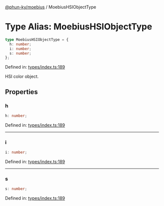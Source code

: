 [@phun-ky/moebius](../index.md) / MoebiusHSIObjectType

# Type Alias: MoebiusHSIObjectType

```ts
type MoebiusHSIObjectType = {
  h: number;
  i: number;
  s: number;
};
```

Defined in: [types/index.ts:189](https://github.com/phun-ky/moebius/blob/main/src/types/index.ts#L189)

HSI color object.

## Properties

### h

```ts
h: number;
```

Defined in: [types/index.ts:189](https://github.com/phun-ky/moebius/blob/main/src/types/index.ts#L189)

---

### i

```ts
i: number;
```

Defined in: [types/index.ts:189](https://github.com/phun-ky/moebius/blob/main/src/types/index.ts#L189)

---

### s

```ts
s: number;
```

Defined in: [types/index.ts:189](https://github.com/phun-ky/moebius/blob/main/src/types/index.ts#L189)
